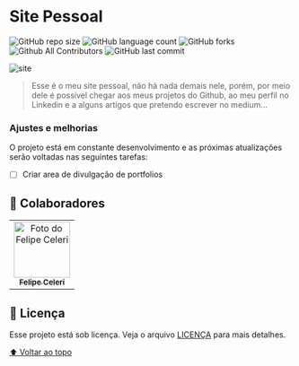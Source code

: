 # Site Pessoal

<!---Esses são exemplos. Veja https://shields.io para outras pessoas ou para personalizar este conjunto de escudos. Você pode querer incluir dependências, status do projeto e informações de licença aqui--->

![GitHub repo size](https://img.shields.io/github/repo-size/feceleri/felipeceleri?style=for-the-badge)
![GitHub language count](https://img.shields.io/github/languages/count/feceleri/felipeceleri?style=for-the-badge)
![GitHub forks](https://img.shields.io/github/forks/feceleri/felipeceleri?style=for-the-badge)
![Github All Contributors](https://img.shields.io/github/license/feceleri/felipeceleri?style=for-the-badge)
![GitHub last commit](https://img.shields.io/github/last-commit/feceleri/felipeceleri?style=for-the-badge)

<img src="https://felipeceleri.com.br/site_img.png" alt="site">

> Esse é o meu site pessoal, não há nada demais nele, porém, por meio dele é possível chegar aos meus projetos do Github, ao meu perfil no Linkedin e a alguns artigos que pretendo escrever no medium...

### Ajustes e melhorias

O projeto está em constante desenvolvimento e as próximas atualizações serão voltadas nas seguintes tarefas:

- [ ] Criar area de divulgação de portfolios

## 🤝 Colaboradores

<table>
  <tr>    
    <td align="center">
      <a href="https://github.com/feceleri/">
        <img src="https://avatars.githubusercontent.com/u/25962905?s=400&u=badb196a457543d9007713b19ce9bde9c57bd2c2&v=4" width="100px;" alt="Foto do Felipe Celeri"/><br>
        <sub>
          <b>Felipe Celeri</b>
        </sub>
      </a>
    </td>   
  </tr>
</table>

## 📝 Licença

Esse projeto está sob licença. Veja o arquivo [LICENÇA](LICENSE) para mais detalhes.

[⬆ Voltar ao topo](#nome-do-projeto)<br>